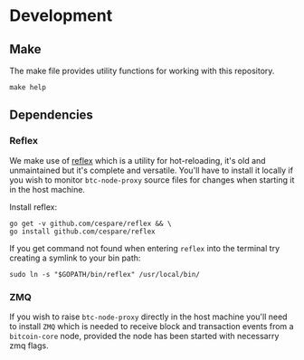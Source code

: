 # Development

## Make
The make file provides utility functions for working with this repository.
```
make help
```

## Dependencies
### Reflex
We make use of [reflex](https://github.com/cespare/reflex) which is a utility for hot-reloading, it's old and unmaintained but it's complete and versatile. You'll have to install it locally if you wish to monitor `btc-node-proxy` source files for changes when starting it in the host machine.

Install reflex:
```
go get -v github.com/cespare/reflex && \
go install github.com/cespare/reflex
```

If you get command not found when entering `reflex` into the terminal try creating a symlink to your bin path:
```
sudo ln -s "$GOPATH/bin/reflex" /usr/local/bin/
```

### ZMQ
If you wish to raise `btc-node-proxy` directly in the host machine you'll need to install `ZMQ` which is needed to receive block and transaction events from a `bitcoin-core` node, provided the node has been started with necessarry zmq flags.

